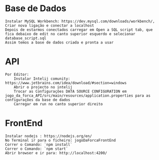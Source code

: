 # Base de Dados

    Instalar MySQL Workbench: https://dev.mysql.com/downloads/workbench/,
    Criar nova ligação e conectar a localhost
    Depois de estarmos conectados carregar em Open a SQL script tab, que fica debaixo de edit no canto superior esquerdo e selecionar database_script.sql
    Assim temos a base de dados criada e pronta a usar


# API

    Por Editor: 
        Instalar Intelij comunity:  https://www.jetbrains.com/idea/download/#section=windows
        Abrir o projecto no intelij
        Trocar as Configurações DATA SOURCE CONFIGURATION em jogo_da_forca_API/src/main/resources/application.properties para as configurações da base de dados 
        Carregar em run no canto superior direito


# FrontEnd 

    Instalar nodejs : https://nodejs.org/en/
    No Terminal ir para o ficheiro: jogoDaForcaFrontEnd 
    Correr o Comando: `npm install`
    Correr o Comando: `npm start`
    Abrir browser e ir para: http://localhost:4200/

